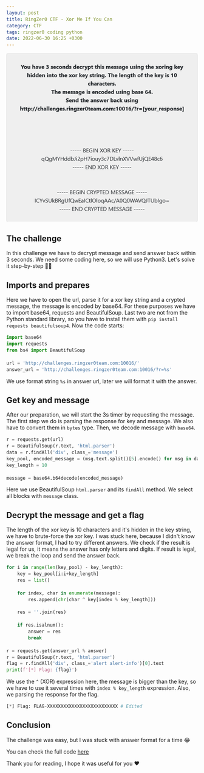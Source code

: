 ```yaml
---
layout: post
title: RingZer0 CTF - Xor Me If You Can
category: CTF
tags: ringzer0 coding python
date: 2022-06-30 16:25 +0300
---
```


![Challenge banner](/assets/ringzer0/coding_challenges/xor_me_if_you_can.png)

## The challenge
In this challenge we have to decrypt message and send answer back within 3 seconds. We need some coding here, so we will use Python3. Let's solve it step-by-step 👨‍💻

## Imports and prepares 
Here we have to open the url, parse it for a xor key string and a crypted message, the message is encoded by base64. For these purposes we have to import base64, requests and BeautifulSoup. Last two are not from the Python standard library, so you have to install them with `pip install requests beautifulsoup4`. Now the code starts:

```python
import base64
import requests
from bs4 import BeautifulSoup

url = 'http://challenges.ringzer0team.com:10016/'
answer_url = 'http://challenges.ringzer0team.com:10016/?r=%s'
```

We use format string `%s` in answer url, later we will format it with the answer.

## Get key and message
After our preparation, we will start the 3s timer by requesting the message. The first step we do is parsing the response for key and message. We also have to convert them in `bytes` type. Then, we decode message with `base64`.

```python
r = requests.get(url)
r = BeautifulSoup(r.text, 'html.parser')
data = r.findAll('div', class_='message')
key_pool, encoded_message = (msg.text.split()[5].encode() for msg in data)
key_length = 10

message = base64.b64decode(encoded_message)
```

Here we use BeautifulSoup `html.parser` and its `findAll` method. We select all blocks with `message` class.

## Decrypt the message and get a flag
The length of the xor key is 10 characters and it's hidden in the key string, we have to brute-force the xor key.  I was stuck here, because I didn't know the answer format, I had to try different answers. We check if the result is legal for us, it means the answer has only letters and digits. If result is legal, we break the loop and send the answer back.

```python
for i in range(len(key_pool) - key_length):
    key = key_pool[i:i+key_length]
    res = list()

    for index, char in enumerate(message):
        res.append(chr(char ^ key[index % key_length]))

    res = ''.join(res)

    if res.isalnum():
        answer = res
        break
    
r = requests.get(answer_url % answer)
r = BeautifulSoup(r.text, 'html.parser')
flag = r.findAll('div', class_='alert alert-info')[0].text
print(f'[*] Flag: {flag}')
```

We use the `^` (XOR) expression here, the message is bigger than the key, so we have to use it several times with `index % key_length` expression. Also, we parsing the response for the flag.

```python
[*] Flag: FLAG-XXXXXXXXXXXXXXXXXXXXXXXXXX # Edited
```

## Conclusion
The challenge was easy, but I was stuck with answer format for a time 😂

You can check the full code [here](https://github.com/vflame6/ringzer0ctf-challenges/blob/main/Coding%20Challenges/xor_me_if_you_can.py)

Thank you for reading, I hope it was useful for you ❤️
